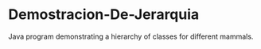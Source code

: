 # Demostracion-De-Jerarquia
Java program demonstrating a hierarchy of classes for different mammals.
